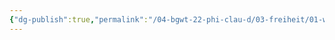 ```yaml
---
{"dg-publish":true,"permalink":"/04-bgwt-22-phi-clau-d/03-freiheit/01-was-ist-freiheit-excalidraw/","tags":["excalidraw"]}
---
```

<style> .container {font-family: sans-serif; text-align: center;} .button-wrapper button {z-index: 1;height: 40px; width: 100px; margin: 10px;padding: 5px;} .excalidraw .App-menu_top .buttonList { display: flex;} .excalidraw-wrapper { height: 800px; margin: 50px; position: relative;} :root[dir="ltr"] .excalidraw .layer-ui__wrapper .zen-mode-transition.App-menu_bottom--transition-left {transform: none;} </style><script src="https://cdn.jsdelivr.net/npm/react@17/umd/react.production.min.js"></script><script src="https://cdn.jsdelivr.net/npm/react-dom@17/umd/react-dom.production.min.js"></script><script type="text/javascript" src="https://cdn.jsdelivr.net/npm/@excalidraw/excalidraw@0/dist/excalidraw.production.min.js"></script><div id="01_-_Was_ist_Freiheitexcalidraw.md"></div><script>(function(){const InitialData={"type":"excalidraw","version":2,"source":"https://github.com/zsviczian/obsidian-excalidraw-plugin/releases/tag/1.8.24","elements":[{"type":"freedraw","version":187,"versionNonce":1194436259,"isDeleted":false,"id":"3pJMdts8QlS0P-vTXewbe","fillStyle":"solid","strokeWidth":2,"strokeStyle":"solid","roughness":1,"opacity":100,"angle":0,"x":-190.62282346916078,"y":-1243.7342835258908,"strokeColor":"#FFC47C","backgroundColor":"#FFC47C","width":223.2273814707989,"height":5.447277284636584,"seed":1100925315,"groupIds":[],"roundness":null,"boundElements":[],"updated":1680875156371,"link":null,"locked":false,"customData":{"strokeOptions":{"highlighter":true,"constantPressure":true,"hasOutline":true,"outlineWidth":4,"options":{"thinning":1,"smoothing":0.5,"streamline":0.5,"easing":"linear","start":{"taper":0,"cap":true,"easing":"linear"},"end":{"taper":0,"cap":true,"easing":"linear"}}}},"points":[[0,0],[0.1146589829463096,-0.11472993528718689],[0.4013773926529325,-0.22938891823332597],[0.6307308347160188,-0.22938891823332597],[0.9747787358958249,-0.3440479011796924],[1.490850587665534,-0.4587778364668793],[1.94959294796206,-0.5734368194132458],[2.637653274151205,-0.5734368194132458],[3.268419585037691,-0.6880958023596122],[4.185868829460333,-0.6880958023596122],[5.103318073882974,-0.6880958023596122],[6.020767318305673,-0.6880958023596122],[6.651533629192102,-0.8028257376467991],[7.855701283321423,-1.0321437035393046],[8.429067150393792,-1.146802686485671],[9.23185741187018,-1.146802686485671],[10.206636147766005,-1.3761738666339625],[10.722707999535714,-1.3761738666339625],[11.926875653665036,-1.4908328495801015],[13.1310433077943,-1.4908328495801015],[14.392504977226338,-1.6055627848675158],[15.539343139882476,-1.6055627848675158],[16.85813430078764,-1.6055627848675158],[18.176996414033738,-1.7202217678136549],[19.49585852727978,-1.7202217678136549],[20.986709114945313,-1.8348807507600213],[22.420230211137664,-1.9496106860472082],[23.739056848213238,-1.9496106860472082],[25.172613420576113,-2.0642696689935747],[26.434075090008093,-2.1789286519397137],[27.867596186200444,-2.1789286519397137],[29.186422823276075,-2.1789286519397137],[30.734638378585203,-2.1789286519397137],[32.569536867430486,-2.1789286519397137],[34.00305796362284,-2.1789286519397137],[35.09249568246497,-2.1789286519397137],[37.04208863042703,-2.1216346366370544],[38.87702259544278,-2.0642696689935747],[40.76925057576125,-2.0642696689935747],[42.14544218048047,-2.0642696689935747],[43.578927800502356,-2.0642696689935747],[45.35653227404504,-2.0642696689935747],[46.732688402593794,-2.0642696689935747],[48.05151503966937,-2.0642696689935747],[49.48503613586172,-2.0069047013498675],[50.97588672352725,-2.0069047013498675],[52.409407819719604,-2.0069047013498675],[54.41633025915485,-2.0069047013498675],[56.13656976505388,-2.0069047013498675],[57.512725893602635,-2.0069047013498675],[59.577013300681415,-2.0069047013498675],[61.23988783893685,-2.0069047013498675],[62.6734089351292,-2.0069047013498675],[64.33628347338464,-1.9496106860472082],[66.17118196222992,-1.8922457184037285],[67.60470305842233,-1.8348807507600213],[69.78364944844742,-1.777586735457362],[71.38919449522967,-1.7202217678136549],[72.99473954201198,-1.6628568001701751],[74.60028458879424,-1.6055627848675158],[76.37781810999593,-1.4908328495801015],[78.09805761589496,-1.3188088989902553],[79.70360266267721,-1.0894909330977498],[81.59583064299568,-0.9174847205929382],[82.9720222477149,-0.8028257376467991],[84.86425022803331,-0.745460770003092],[86.69914871687871,-0.6308017870567255],[88.30469376366096,-0.5734368194132458],[90.31161620309621,-0.4587778364668793],[92.08918520046831,-0.3440479011796924],[93.92408368931359,-0.22938891823332597],[95.87367663727565,-0.05736496764347976],[97.8805990767109,0.11465898294636645],[99.83019202467295,0.28668293353621266],[101.66509051351835,0.4013419164825791],[103.61468346148041,0.4586891460410243],[105.73630036003232,0.6307130966308705],[107.62852834035078,0.6880071119335298],[109.57808581214243,0.745372079577237],[111.64237321922127,0.745372079577237],[113.36257724894978,0.860031062523376],[115.36949968838502,0.9747609978105629],[116.97504473516727,1.0894199807569294],[118.92463768312933,1.2614439313467756],[120.53018272991159,1.4334678819368492],[122.25038675964021,1.6627858478293547],[123.97062626553924,1.892174766062908],[125.57617131232149,2.0641987166527542],[127.00965693234338,2.1788576995991207],[129.24596829001206,2.350863912103705],[131.08086677885746,2.408228879747412],[133.08778921829258,2.465593847390892],[134.86539369183532,2.522887862693551],[136.70025670451008,2.522887862693551],[138.4778257018823,2.6949118132836247],[140.08333527249414,2.866935763873471],[142.1476581557434,2.9243007315169507],[144.09721562753504,2.9243007315169507],[145.93214959255073,2.9243007315169507],[147.99640152345916,2.9243007315169507],[149.42988714348104,2.9243007315169507],[151.0927971579069,2.9243007315169507],[152.75567169616232,2.6949118132836247],[154.5905347088372,2.6949118132836247],[156.4828336414966,2.5802528303372583],[158.08834321210833,2.5802528303372583],[159.57922927594433,2.465593847390892],[161.0700798636098,2.350863912103705],[162.44623599215862,2.350863912103705],[163.87979256452144,2.2362049291573385],[165.25594869307014,2.1215459462111994],[166.7467638045652,2.1215459462111994],[168.06562591781125,2.1215459462111994],[169.49914701400365,2.1215459462111994],[170.87533861872288,2.1215459462111994],[172.42351869786154,2.1215459462111994],[173.79971030258076,2.1788576995991207],[175.29056089024624,2.1788576995991207],[176.72408198643865,2.2362049291573385],[178.0429440996847,2.2935698968010456],[179.30440576911673,2.350863912103705],[180.96731578354257,2.465593847390892],[182.17144796150143,2.5802528303372583],[183.60496905769384,2.6949118132836247],[185.0958196453593,2.6949118132836247],[186.47201125007854,2.5802528303372583],[188.0775917730312,2.465593847390892],[189.85508981806248,2.1215459462111994],[191.3460113580689,2.006833749009047],[192.89419143720755,1.6627858478293547],[194.32764158105903,1.4334678819368492],[195.64650369430507,1.2040789637032958],[196.90803631607804,0.9747609978105629],[198.28422792079726,0.745372079577237],[199.25897118052256,0.5160008994289456],[200.6351627852418,0.4013419164825791],[201.55264750583495,0.28668293353621266],[202.81410917526688,0.17202395059007358],[203.73159389586004,0.05729401530265932],[204.9357260738189,-0.05736496764347976],[205.5664214323644,-0.2867538858770331],[206.82795405413736,-0.2867538858770331],[207.6880383309164,-0.5160718517695386],[208.66285254298265,-0.745460770003092],[209.17895987092282,-0.8601197529494584],[209.80965522946832,-0.9748319501513834],[210.44042154035486,-1.0894909330977498],[211.0138583597681,-1.2041499160438889],[211.64455371831372,-1.3188088989902553],[212.16073199859483,-1.4335388342774422],[212.67669742185313,-1.5481978172238087],[213.19273379745238,-1.777586735457362],[213.65151163391937,-1.777586735457362],[213.880829599812,-1.777586735457362],[214.33960743627898,-2.0069047013498675],[214.5689254021716,-2.0069047013498675],[214.9129733033514,-2.0069047013498675],[215.14236222158485,-2.0069047013498675],[215.48641012276465,-2.0069047013498675],[215.83045802394446,-2.0069047013498675],[216.059846942178,-2.0069047013498675],[216.28916490807052,-2.0069047013498675],[216.63321280925032,-1.9496106860472082],[217.09199064571743,-1.9496106860472082],[217.8947454310233,-1.9496106860472082],[218.12413434925685,-1.9496106860472082],[218.35345231514935,-2.0642696689935747],[218.69742926398823,-2.1789286519397137],[219.38552506634784,-2.293658587227128],[219.6723144283955,-2.408317570173267],[220.01636232957532,-2.5229765531196335],[220.36041023075512,-2.5229765531196335],[220.70452908427586,-2.5229765531196335],[221.04850603311473,-2.5229765531196335],[221.3924829819536,-2.465682537816974],[221.7365308831334,-2.465682537816974],[221.96584884902592,-2.293658587227128],[222.19523776725947,-2.293658587227128],[222.42462668549302,-2.1789286519397137],[222.76867458667283,-1.9496106860472082],[223.11272248785264,-1.8348807507600213],[223.2273814707989,-1.8348807507600213],[223.2273814707989,-1.777586735457362],[223.2273814707989,-2.1216346366370544],[223.17012293166664,-2.236293619583421],[223.17012293166664,-2.236293619583421]],"lastCommittedPoint":null,"simulatePressure":false,"pressures":[1,1,1,1,1,1,1,1,1,1,1,1,1,1,1,1,1,1,1,1,1,1,1,1,1,1,1,1,1,1,1,1,1,1,1,1,1,1,1,1,1,1,1,1,1,1,1,1,1,1,1,1,1,1,1,1,1,1,1,1,1,1,1,1,1,1,1,1,1,1,1,1,1,1,1,1,1,1,1,1,1,1,1,1,1,1,1,1,1,1,1,1,1,1,1,1,1,1,1,1,1,1,1,1,1,1,1,1,1,1,1,1,1,1,1,1,1,1,1,1,1,1,1,1,1,1,1,1,1,1,1,1,1,1,1,1,1,1,1,1,1,1,1,1,1,1,1,1,1,1,1,1,1,1,1,1,1,1,1,1,1,1,1,1,1,1,1,1,1,1,1,1,1,1,1,1,1,1,1,1,1,1,1,1,1,0]},{"type":"ellipse","version":964,"versionNonce":2007948845,"isDeleted":false,"id":"FFqD1E6o","fillStyle":"hachure","strokeWidth":1,"strokeStyle":"solid","roughness":1,"opacity":100,"angle":0,"x":-392.2601994587901,"y":-973.1808701635463,"strokeColor":"#000000","backgroundColor":"transparent","width":14.21383452229536,"height":14.21383452229536,"seed":24380,"groupIds":["JczV23wf"],"roundness":null,"boundElements":[],"updated":1680875130556,"link":null,"locked":false},{"type":"text","version":1206,"versionNonce":1171728163,"isDeleted":false,"id":"u4pIBYqr","fillStyle":"hachure","strokeWidth":1,"strokeStyle":"solid","roughness":1,"opacity":100,"angle":0,"x":-370.98860091737805,"y":-978.5560726914731,"strokeColor":"#000000","backgroundColor":"transparent","width":527.0486450195312,"height":35.53458630573839,"seed":73726,"groupIds":["JczV23wf"],"roundness":null,"boundElements":[],"updated":1680875130556,"link":null,"locked":false,"fontSize":28.42766904459071,"fontFamily":1,"text":"Sie sind frei, weil ... Das zeigt sich ...","rawText":"Sie sind frei, weil ... Das zeigt sich ...","textAlign":"left","verticalAlign":"top","containerId":null,"originalText":"Sie sind frei, weil ... Das zeigt sich ...","lineHeight":1.25,"baseline":25},{"type":"text","version":374,"versionNonce":65835149,"isDeleted":false,"id":"t1x1Rj6M","fillStyle":"hachure","strokeWidth":1,"strokeStyle":"solid","roughness":1,"opacity":100,"angle":0,"x":-401.97120070294864,"y":-1326.9879754660012,"strokeColor":"#000000","backgroundColor":"transparent","width":322.95184326171875,"height":35,"seed":1479387821,"groupIds":["kACK5c8K8WoUTPfHsUMHz"],"roundness":null,"boundElements":[],"updated":1680875130556,"link":null,"locked":false,"fontSize":28,"fontFamily":1,"text":"Was ist das - Freiheit?","rawText":"Was ist das - Freiheit?","textAlign":"left","verticalAlign":"top","containerId":null,"originalText":"Was ist das - Freiheit?","lineHeight":1.25,"baseline":24},{"type":"line","version":726,"versionNonce":1800161987,"isDeleted":false,"id":"QzLUVWBGOA3jdRkzVQrBg","fillStyle":"hachure","strokeWidth":1,"strokeStyle":"solid","roughness":1,"opacity":100,"angle":0,"x":-399.5449928252118,"y":-1289.1690482649867,"strokeColor":"#000000","backgroundColor":"transparent","width":324.123063220637,"height":1.5201960592108605,"seed":598050797,"groupIds":["kACK5c8K8WoUTPfHsUMHz"],"roundness":{"type":2},"boundElements":[],"updated":1680875130556,"link":null,"locked":false,"startBinding":null,"endBinding":null,"lastCommittedPoint":null,"startArrowhead":null,"endArrowhead":null,"points":[[0,0],[324.123063220637,-1.5201960592108605]]},{"type":"text","version":612,"versionNonce":1988425453,"isDeleted":false,"id":"14sc2QZg","fillStyle":"hachure","strokeWidth":1,"strokeStyle":"solid","roughness":1,"opacity":100,"angle":0,"x":-398.17496364680983,"y":-1270.8809440606371,"strokeColor":"#000000","backgroundColor":"transparent","width":990.33154296875,"height":70,"seed":576248589,"groupIds":["kACK5c8K8WoUTPfHsUMHz"],"roundness":null,"boundElements":[],"updated":1680875130557,"link":null,"locked":false,"fontSize":28,"fontFamily":1,"text":"Finden Sie eine eigene Definition - zuerst alleine, dann tauschen Sie sich\nZu zweit aus und versuchen sich zu einigen!","rawText":"Finden Sie eine eigene Definition - zuerst alleine, dann tauschen Sie sich\nZu zweit aus und versuchen sich zu einigen!","textAlign":"left","verticalAlign":"top","containerId":null,"originalText":"Finden Sie eine eigene Definition - zuerst alleine, dann tauschen Sie sich\nZu zweit aus und versuchen sich zu einigen!","lineHeight":1.25,"baseline":59},{"type":"text","version":506,"versionNonce":1503394403,"isDeleted":false,"id":"qFBFu9h9","fillStyle":"hachure","strokeWidth":1,"strokeStyle":"solid","roughness":1,"opacity":100,"angle":0,"x":-394.70819655297373,"y":-1057.8496879790018,"strokeColor":"#000000","backgroundColor":"transparent","width":1187.5914306640625,"height":35,"seed":878987533,"groupIds":[],"roundness":null,"boundElements":[],"updated":1680875130557,"link":null,"locked":false,"fontSize":28,"fontFamily":1,"text":"…und inwiefern ist mein Wille/sind meine Gedanken frei? Woran zeigt sich diese Freiheit?","rawText":"…und inwiefern ist mein Wille/sind meine Gedanken frei? Woran zeigt sich diese Freiheit?","textAlign":"left","verticalAlign":"top","containerId":null,"originalText":"…und inwiefern ist mein Wille/sind meine Gedanken frei? Woran zeigt sich diese Freiheit?","lineHeight":1.25,"baseline":24},{"type":"line","version":653,"versionNonce":436310349,"isDeleted":false,"id":"A383YZVsV4MI79VAbMNOl","fillStyle":"hachure","strokeWidth":1,"strokeStyle":"solid","roughness":1,"opacity":100,"angle":0,"x":-409.43317789791934,"y":-1016.1498171022935,"strokeColor":"#000000","backgroundColor":"transparent","width":1201.5623956763798,"height":5.890672772420658,"seed":706742467,"groupIds":[],"roundness":{"type":2},"boundElements":[],"updated":1680875130557,"link":null,"locked":false,"startBinding":null,"endBinding":null,"lastCommittedPoint":null,"startArrowhead":null,"endArrowhead":null,"points":[[0,0],[1201.5623956763798,-5.890672772420658]]},{"type":"ellipse","version":1021,"versionNonce":979757741,"isDeleted":false,"id":"TyRHgkyPWtw2zdblkKW1M","fillStyle":"hachure","strokeWidth":1,"strokeStyle":"solid","roughness":1,"opacity":100,"angle":0,"x":-393.8875003275688,"y":-914.2723751221944,"strokeColor":"#000000","backgroundColor":"transparent","width":14.21383452229536,"height":14.21383452229536,"seed":889226029,"groupIds":["O085FTdVr6agy2Emw9P0A"],"roundness":null,"boundElements":[],"updated":1680875139907,"link":null,"locked":false},{"type":"text","version":1263,"versionNonce":2001019555,"isDeleted":false,"id":"5ZsYnFKS","fillStyle":"hachure","strokeWidth":1,"strokeStyle":"solid","roughness":1,"opacity":100,"angle":0,"x":-372.61590178615677,"y":-919.6475776501212,"strokeColor":"#000000","backgroundColor":"transparent","width":527.0486450195312,"height":35.53458630573839,"seed":2073973283,"groupIds":["O085FTdVr6agy2Emw9P0A"],"roundness":null,"boundElements":[],"updated":1680875139907,"link":null,"locked":false,"fontSize":28.42766904459071,"fontFamily":1,"text":"Sie sind frei, weil ... Das zeigt sich ...","rawText":"Sie sind frei, weil ... Das zeigt sich ...","textAlign":"left","verticalAlign":"top","containerId":null,"originalText":"Sie sind frei, weil ... Das zeigt sich ...","lineHeight":1.25,"baseline":25},{"type":"ellipse","version":1290,"versionNonce":521744456,"isDeleted":false,"id":"uApuEpMjtxU0ycqIU5lnD","fillStyle":"hachure","strokeWidth":1,"strokeStyle":"solid","roughness":1,"opacity":100,"angle":0,"x":-395.3255897216859,"y":-856.2369891056619,"strokeColor":"#000000","backgroundColor":"transparent","width":14.21383452229536,"height":14.21383452229536,"seed":1371641229,"groupIds":["2elrJblmlQM7hpJ4H1NPT"],"roundness":null,"boundElements":[],"updated":1680900252366,"link":null,"locked":false},{"type":"text","version":1532,"versionNonce":1585895480,"isDeleted":false,"id":"rLLDC4cQ","fillStyle":"hachure","strokeWidth":1,"strokeStyle":"solid","roughness":1,"opacity":100,"angle":0,"x":-374.0539911802739,"y":-861.6121916335887,"strokeColor":"#000000","backgroundColor":"transparent","width":527.0486450195312,"height":35.53458630573839,"seed":1425413571,"groupIds":["2elrJblmlQM7hpJ4H1NPT"],"roundness":null,"boundElements":[],"updated":1680900252366,"link":null,"locked":false,"fontSize":28.42766904459071,"fontFamily":1,"text":"Sie sind frei, weil ... Das zeigt sich ...","rawText":"Sie sind frei, weil ... Das zeigt sich ...","textAlign":"left","verticalAlign":"top","containerId":null,"originalText":"Sie sind frei, weil ... Das zeigt sich ...","lineHeight":1.25,"baseline":25}],"appState":{"theme":"light","viewBackgroundColor":"#ffffff","currentItemStrokeColor":"#000000","currentItemBackgroundColor":"transparent","currentItemFillStyle":"hachure","currentItemStrokeWidth":1,"currentItemStrokeStyle":"solid","currentItemRoughness":1,"currentItemOpacity":100,"currentItemFontFamily":1,"currentItemFontSize":28,"currentItemTextAlign":"left","currentItemStartArrowhead":null,"currentItemEndArrowhead":"arrow","scrollX":457.8402275761455,"scrollY":1494.4108421547382,"zoom":{"value":1},"currentItemRoundness":"round","gridSize":null,"colorPalette":{},"currentStrokeOptions":{"highlighter":true,"constantPressure":true,"hasOutline":true,"outlineWidth":4,"options":{"thinning":1,"smoothing":0.5,"streamline":0.5,"easing":"linear","start":{"taper":0,"cap":true,"easing":"linear"},"end":{"taper":0,"cap":true,"easing":"linear"}}},"previousGridSize":null},"files":{}};InitialData.scrollToContent=true;App=()=>{const e=React.useRef(null),t=React.useRef(null),[n,i]=React.useState({width:void 0,height:void 0});return React.useEffect(()=>{i({width:t.current.getBoundingClientRect().width,height:t.current.getBoundingClientRect().height});const e=()=>{i({width:t.current.getBoundingClientRect().width,height:t.current.getBoundingClientRect().height})};return window.addEventListener("resize",e),()=>window.removeEventListener("resize",e)},[t]),React.createElement(React.Fragment,null,React.createElement("div",{className:"excalidraw-wrapper",ref:t},React.createElement(ExcalidrawLib.Excalidraw,{ref:e,width:n.width,height:n.height,initialData:InitialData,viewModeEnabled:!0,zenModeEnabled:!0,gridModeEnabled:!1})))},excalidrawWrapper=document.getElementById("01_-_Was_ist_Freiheitexcalidraw.md");ReactDOM.render(React.createElement(App),excalidrawWrapper);})();</script>